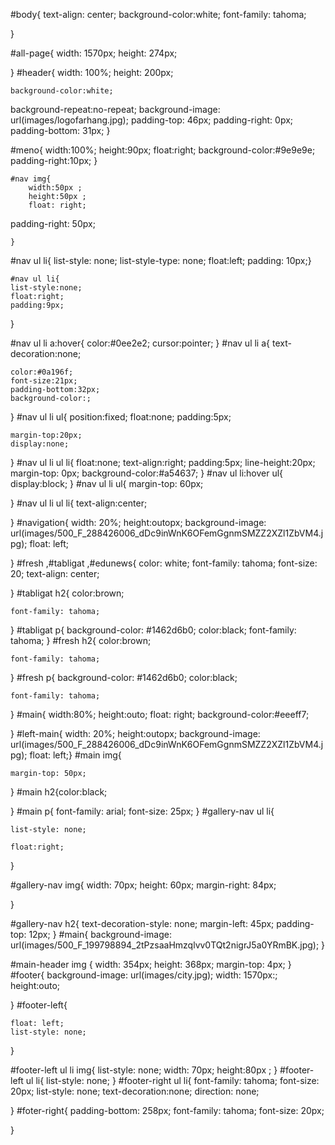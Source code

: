 #body{
	text-align: center;
    background-color:white;
	font-family: tahoma;

}

#all-page{
	width: 1570px;
	height: 274px;

}
#header{
	width: 100%;
	height: 200px;
	
	background-color:white;
background-repeat:no-repeat; 
background-image: url(images/logofarhang.jpg);
  padding-top: 46px;
    padding-right: 0px;
    padding-bottom: 31px;
}

#meno{
	width:100%;
    height:90px;
    float:right;
background-color:#9e9e9e;
padding-right:10px;
}

	
	#nav img{
		width:50px ;
		height:50px ;
		float: right;
   
padding-right: 50px;

	}



#nav ul li{
	list-style: none;
	list-style-type: none;
	float:left;
	padding: 10px;}

	#nav ul li{
	list-style:none;
	float:right;
	padding:9px;
}
		
#nav ul li a:hover{
color:#0ee2e2;
	cursor:pointer;
}
#nav ul li a{
	text-decoration:none;
	
	color:#0a196f;
	font-size:21px;
	padding-bottom:32px;
	background-color:;
}
#nav ul li ul{
	position:fixed;
	float:none;
	padding:5px;
	
	margin-top:20px;
	display:none;
}
#nav ul li ul li{
	float:none;
	text-align:right;
	padding:5px;
	line-height:20px;
	margin-top: 0px;
	background-color:#a54637;
}
#nav ul li:hover ul{
	display:block;
}
#nav ul li ul{
	margin-top: 60px;
	
}
#nav ul li ul li{
	text-align:center;

}
#navigation{
	width: 20%;
	height:outopx;
	background-image: url(images/500_F_288426006_dDc9inWnK6OFemGgnmSMZZ2XZl1ZbVM4.jpg);
	float: left;

}
#fresh ,#tabligat ,#edunews{
	color: white;
    font-family: tahoma;
    font-size: 20;
    text-align: center;

}
#tabligat h2{
	color:brown;
	
	font-family: tahoma;
}
#tabligat p{
	background-color: #1462d6b0;
	color:black;
	font-family: tahoma;
}
#fresh h2{
	color:brown;
	
	font-family: tahoma;
}
#fresh p{
	background-color: #1462d6b0;
	color:black;
	
	
	font-family: tahoma;
}
#main{
width:80%;
height:outo;
float: right;
background-color:#eeeff7;


}
#left-main{
	width: 20%;
	height:outopx;
	background-image: url(images/500_F_288426006_dDc9inWnK6OFemGgnmSMZZ2XZl1ZbVM4.jpg);
float: left;}
#main img{

	margin-top: 50px;
}
#main h2{color:black;

}
#main p{
	font-family: arial;
font-size: 25px;
}
#gallery-nav ul li{

	
	list-style: none;
	
	float:right; 
         
}

#gallery-nav img{
	width: 70px;
	height: 60px;
	margin-right: 84px;
	
	
}

#gallery-nav h2{
	text-decoration-style: none;
    margin-left: 45px;
    padding-top: 12px;
}
#main{
	background-image: url(images/500_F_199798894_2tPzsaaHmzqlvv0TQt2nigrJ5a0YRmBK.jpg);
}

#main-header img {
    width: 354px;
    height: 368px;
    margin-top: 4px;
}
#footer{
	background-image: url(images/city.jpg);
	width: 1570px:;
	height:outo;

}
#footer-left{

	float: left;
	list-style: none;
}


#footer-left ul li img{
	list-style: none;
	width: 70px;
	height:80px ;
}
#footer-left ul li{
	list-style: none;
}
#footer-right ul li{
	font-family: tahoma;
	font-size: 20px;
	list-style: none;
	text-decoration:none;
direction: none;

}
#foter-right{
    padding-bottom: 258px;
	font-family: tahoma;
	font-size: 20px;


}
